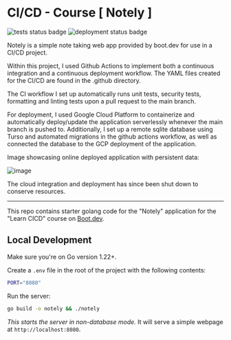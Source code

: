 # CI/CD - Course [ Notely ]
![tests status badge](http://github.com/adamhu714/cicd-course/actions/workflows/ci.yml/badge.svg) ![deployment status badge](https://github.com/adamhu714/cicd-course/actions/workflows/cd.yml/badge.svg)

Notely is a simple note taking web app provided by boot.dev for use in a CI/CD project.

Within this project, I used Github Actions to implement both a continuous integration and a continuous deployment workflow.
The YAML files created for the CI/CD are found in the .github directory.

The CI workflow I set up automatically runs unit tests, security tests, formatting and linting tests upon a pull request to the main branch.

For deployment, I used Google Cloud Platform to containerize and automatically deploy/update the application serverlessly whenever the main branch is pushed to.
Additionally, I set up a remote sqlite database using Turso and automated migrations in the github actions workflow,
as well as connected the database to the GCP deployment of the application.

Image showcasing online deployed application with persistent data: 

![image](https://github.com/adamhu714/cicd-course/assets/105497355/f13e78c1-d4a4-4940-993f-3935864f03e0)

The cloud integration and deployment has since been shut down to conserve resources.

---

This repo contains starter golang code for the "Notely" application for the "Learn CICD" course on [Boot.dev](https://boot.dev).

## Local Development

Make sure you're on Go version 1.22+.

Create a `.env` file in the root of the project with the following contents:

```bash
PORT="8080"
```

Run the server:

```bash
go build -o notely && ./notely
```

*This starts the server in non-database mode.* It will serve a simple webpage at `http://localhost:8080`.



